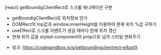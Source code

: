 [react] getBoundigClientRect로 스크롤 애니메이션 구현
- getBoundigClientRect로 위치정보 얻기
- DOMRect의 top값과 window.innerHeight를 이용하여 현재 위치 %값 구하기
- useEffect로 스크롤 이벤트가 생길 때마다 현재 위치 갱신
- 현재 위치 값을 styled-component의 prop으로 넘겨 스타일 변화주기

* 링크: https://codesandbox.io/s/getboundingclientrect-e9zp0t
